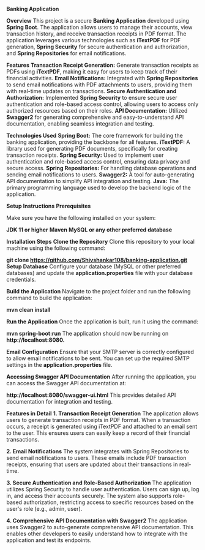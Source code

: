 **Banking Application**

**Overview**
This project is a secure **Banking Application** developed using **Spring Boot**. The application allows users to manage their accounts, view transaction history, and receive transaction receipts in PDF format. The application leverages various technologies such as **iTextPDF** for PDF generation, **Spring Security** for secure authentication and authorization, and **Spring Repositories** for email notifications.

**Features**
**Transaction Receipt Generation:** Generate transaction receipts as PDFs using **iTextPDF**, making it easy for users to keep track of their financial activities.
**Email Notifications:** Integrated with **Spring Repositories** to send email notifications with PDF attachments to users, providing them with real-time updates on transactions.
**Secure Authentication and Authorization:** Implemented **Spring Security** to ensure secure user authentication and role-based access control, allowing users to access only authorized resources based on their roles.
**API Documentation:** Utilized **Swagger2** for generating comprehensive and easy-to-understand API documentation, enabling seamless integration and testing.

**Technologies Used**
**Spring Boot:** The core framework for building the banking application, providing the backbone for all features.
**iTextPDF:** A library used for generating PDF documents, specifically for creating transaction receipts.
**Spring Security:** Used to implement user authentication and role-based access control, ensuring data privacy and secure access.
**Spring Repositories:** For handling database operations and sending email notifications to users.
**Swagger2:** A tool for auto-generating API documentation to simplify API integration and testing.
**Java:** The primary programming language used to develop the backend logic of the application.

**Setup Instructions**
**Prerequisites**

Make sure you have the following installed on your system:

**JDK 11 or higher**
**Maven**
**MySQL or any other preferred database**

**Installation Steps**
**Clone the Repository**
Clone this repository to your local machine using the following command:


**git clone https://github.com/Shivshankar108/banking-application.git**
**Setup Database**
Configure your database (MySQL or other preferred databases) and update the **application.properties** file with your database credentials.

**Build the Application**
Navigate to the project folder and run the following command to build the application:

**mvn clean install**

**Run the Application**
Once the application is built, run it using the command:

**mvn spring-boot:run**
The application should now be running on **http://localhost:8080.**

**Email Configuration**
Ensure that your SMTP server is correctly configured to allow email notifications to be sent. You can set up the required SMTP settings in the **application.properties** file.

**Accessing Swagger API Documentation**
After running the application, you can access the Swagger API documentation at:

**http://localhost:8080/swagger-ui.html**
This provides detailed API documentation for integration and testing.

**Features in Detail**
**1. Transaction Receipt Generation**
The application allows users to generate transaction receipts in PDF format. When a transaction occurs, a receipt is generated using iTextPDF and attached to an email sent to the user. This ensures users can easily keep a record of their financial transactions.

**2. Email Notifications**
The system integrates with Spring Repositories to send email notifications to users. These emails include PDF transaction receipts, ensuring that users are updated about their transactions in real-time.

**3. Secure Authentication and Role-Based Authorization**
The application utilizes Spring Security to handle user authentication. Users can sign up, log in, and access their accounts securely. The system also supports role-based authorization, restricting access to specific resources based on the user's role (e.g., admin, user).

**4. Comprehensive API Documentation with Swagger2**
The application uses Swagger2 to auto-generate comprehensive API documentation. This enables other developers to easily understand how to integrate with the application and test its endpoints.
